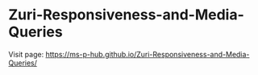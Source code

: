 # Zuri-Responsiveness-and-Media-Queries

Visit page: https://ms-p-hub.github.io/Zuri-Responsiveness-and-Media-Queries/
